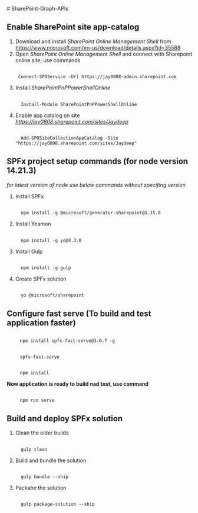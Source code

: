
﻿# SharePoint-Graph-APIs
## Enable SharePoint site app-catalog
1) Download and install *SharePoint Online Management Shell* from https://www.microsoft.com/en-us/download/details.aspx?id=35588
2) Open *SharePoint Online Management Shell* and connect with Sharepoint online site, use commands
   ##
        Connect-SPOService -Url https://jay0808-admin.sharepoint.com
3) Install *SharePointPnPPowerShellOnline*
   ##
         Install-Module SharePointPnPPowerShellOnline
4) Enable app catalog on site *https://jay0808.sharepoint.com/sites/Jaydeep*
   ##
         Add-SPOSiteCollectionAppCatalog -Site "https://jay0808.sharepoint.com/sites/Jaydeep"

## SPFx project setup commands (for node version 14.21.3) 
*for latest version of node use below cammands without specifing version* 
   1) Install SPFx
      ##
            npm install -g @microsoft/generator-sharepoint@1.15.0
   3) Install Yeamon
      ##
            npm install -g yo@4.3.0
   5) Install Gulp  
      ##
            npm install -g gulp
   6) Create SPFx solution
      ##
            yo @microsoft/sharepoint

## Configure fast serve (To build and test application faster)
   ##
         npm install spfx-fast-serve@3.0.7 -g
   ##
         spfx-fast-serve
   ## 
         npm install
**Now application is ready to build nad test, use command**
   ##
         npm run serve

## Build and deploy SPFx solution

   1) Clean the older builds
      ##
            gulp clean
   2) Build and bundle the solution
      ##
            gulp bundle --ship
   3) Packahe the solution
      ##
            gulp package-solution --ship
   
